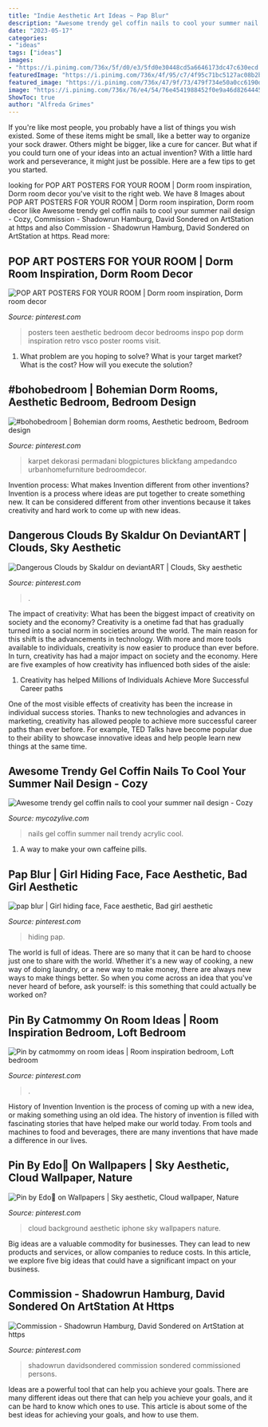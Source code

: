 ```yaml
---
title: "Indie Aesthetic Art Ideas ~ Pap Blur"
description: "Awesome trendy gel coffin nails to cool your summer nail design"
date: "2023-05-17"
categories:
- "ideas"
tags: ["ideas"]
images:
- "https://i.pinimg.com/736x/5f/d0/e3/5fd0e30448cd5a6646173dc47c630ecd.jpg"
featuredImage: "https://i.pinimg.com/736x/4f/95/c7/4f95c71bc5127ac08b2b408e244b9442.jpg"
featured_image: "https://i.pinimg.com/736x/47/9f/73/479f734e50a0cc6190d85f2edb5d4d67.jpg"
image: "https://i.pinimg.com/736x/76/e4/54/76e4541988452f0e9a46d8264445efc4--weather-clouds.jpg"
ShowToc: true
author: "Alfreda Grimes"
---
```



If you're like most people, you probably have a list of things you wish existed. Some of these items might be small, like a better way to organize your sock drawer. Others might be bigger, like a cure for cancer. But what if you could turn one of your ideas into an actual invention? With a little hard work and perseverance, it might just be possible. Here are a few tips to get you started.

	

		
looking for POP ART POSTERS FOR YOUR ROOM | Dorm room inspiration, Dorm room decor you've visit to the right web. We have 8 Images about POP ART POSTERS FOR YOUR ROOM | Dorm room inspiration, Dorm room decor like Awesome trendy gel coffin nails to cool your summer nail design - Cozy, Commission - Shadowrun Hamburg, David Sondered on ArtStation at https and also Commission - Shadowrun Hamburg, David Sondered on ArtStation at https. Read more:
		
    
## POP ART POSTERS FOR YOUR ROOM | Dorm Room Inspiration, Dorm Room Decor

<img loading=lazy src="https://i.pinimg.com/736x/5f/d0/e3/5fd0e30448cd5a6646173dc47c630ecd.jpg" onerror="this.onerror=null;this.src='https://tse4.mm.bing.net/th?id=OIP.U8KlDpmApx6ubKMUrM7DawHaK8&amp;pid=15.1';" alt="POP ART POSTERS FOR YOUR ROOM | Dorm room inspiration, Dorm room decor">

_Source: pinterest.com_

>posters teen aesthetic bedroom decor bedrooms inspo pop dorm inspiration retro vsco poster rooms visit. 

	

1. What problem are you hoping to solve? What is your target market? What is the cost? How will you execute the solution?

    
## #bohobedroom | Bohemian Dorm Rooms, Aesthetic Bedroom, Bedroom Design

<img loading=lazy src="https://i.pinimg.com/736x/b0/56/3e/b0563e6eec2b456715dd42f23b7e410c.jpg" onerror="this.onerror=null;this.src='https://tse2.mm.bing.net/th?id=OIP.xJ9SBsAchgWh1BTzR6HrGwHaLH&amp;pid=15.1';" alt="#bohobedroom | Bohemian dorm rooms, Aesthetic bedroom, Bedroom design">

_Source: pinterest.com_

>karpet dekorasi permadani blogpictures blickfang ampedandco urbanhomefurniture bedroomdecor. 

	

Invention process: What makes Invention different from other inventions?
Invention is a process where ideas are put together to create something new. It can be considered different from other inventions because it takes creativity and hard work to come up with new ideas.

    
## Dangerous Clouds By Skaldur On DeviantART | Clouds, Sky Aesthetic

<img loading=lazy src="https://i.pinimg.com/736x/76/e4/54/76e4541988452f0e9a46d8264445efc4--weather-clouds.jpg" onerror="this.onerror=null;this.src='https://tse2.mm.bing.net/th?id=OIP.klVTJPvecPwOEZpuIbGwcAHaLH&amp;pid=15.1';" alt="Dangerous Clouds by Skaldur on deviantART | Clouds, Sky aesthetic">

_Source: pinterest.com_

>. 

	

The impact of creativity: What has been the biggest impact of creativity on society and the economy?
Creativity is a onetime fad that has gradually turned into a social norm in societies around the world. The main reason for this shift is the advancements in technology. With more and more tools available to individuals, creativity is now easier to produce than ever before. In turn, creativity has had a major impact on society and the economy. Here are five examples of how creativity has influenced both sides of the aisle:
1) Creativity has helped Millions of Individuals Achieve More Successful Career paths

One of the most visible effects of creativity has been the increase in individual success stories. Thanks to new technologies and advances in marketing, creativity has allowed people to achieve more successful career paths than ever before. For example, TED Talks have become popular due to their ability to showcase innovative ideas and help people learn new things at the same time.

    
## Awesome Trendy Gel Coffin Nails To Cool Your Summer Nail Design - Cozy

<img loading=lazy src="https://mycozylive.com/wp-content/uploads/2020/08/22.jpg" onerror="this.onerror=null;this.src='https://tse2.mm.bing.net/th?id=OIP.SKOLvcDYDxAOIm-phXS8VgHaKO&amp;pid=15.1';" alt="Awesome trendy gel coffin nails to cool your summer nail design - Cozy">

_Source: mycozylive.com_

>nails gel coffin summer nail trendy acrylic cool. 

	

1. A way to make your own caffeine pills.

    
## Pap Blur | Girl Hiding Face, Face Aesthetic, Bad Girl Aesthetic

<img loading=lazy src="https://i.pinimg.com/736x/4f/95/c7/4f95c71bc5127ac08b2b408e244b9442.jpg" onerror="this.onerror=null;this.src='https://tse3.mm.bing.net/th?id=OIP.wFJrS-G02N8Xp7swwLAg2wHaLO&amp;pid=15.1';" alt="pap blur | Girl hiding face, Face aesthetic, Bad girl aesthetic">

_Source: pinterest.com_

>hiding pap. 

	

The world is full of ideas. There are so many that it can be hard to choose just one to share with the world. Whether it's a new way of cooking, a new way of doing laundry, or a new way to make money, there are always new ways to make things better. So when you come across an idea that you've never heard of before, ask yourself: is this something that could actually be worked on?

    
## Pin By Catmommy On Room Ideas | Room Inspiration Bedroom, Loft Bedroom

<img loading=lazy src="https://i.pinimg.com/736x/ee/24/47/ee244797ece0c58aaf126c9f762e699d.jpg" onerror="this.onerror=null;this.src='https://tse2.mm.bing.net/th?id=OIP.Npz4kzI0YdDkZzlYQeUdEAHaNO&amp;pid=15.1';" alt="Pin by catmommy on room ideas | Room inspiration bedroom, Loft bedroom">

_Source: pinterest.com_

>. 

	

History of Invention
Invention is the process of coming up with a new idea, or making something using an old idea. The history of invention is filled with fascinating stories that have helped make our world today. From tools and machines to food and beverages, there are many inventions that have made a difference in our lives.

    
## Pin By Edo🍒 On Wallpapers | Sky Aesthetic, Cloud Wallpaper, Nature

<img loading=lazy src="https://i.pinimg.com/736x/3d/43/93/3d4393ab1588932753357e3f4c588791.jpg" onerror="this.onerror=null;this.src='https://tse3.mm.bing.net/th?id=OIP.ZKKaKnbxH0Jgs3dIo5rV2gHaNK&amp;pid=15.1';" alt="Pin by Edo🍒 on Wallpapers | Sky aesthetic, Cloud wallpaper, Nature">

_Source: pinterest.com_

>cloud background aesthetic iphone sky wallpapers nature. 

	

Big ideas are a valuable commodity for businesses. They can lead to new products and services, or allow companies to reduce costs. In this article, we explore five big ideas that could have a significant impact on your business.

    
## Commission - Shadowrun Hamburg, David Sondered On ArtStation At Https

<img loading=lazy src="https://i.pinimg.com/736x/47/9f/73/479f734e50a0cc6190d85f2edb5d4d67.jpg" onerror="this.onerror=null;this.src='https://tse2.mm.bing.net/th?id=OIP.9kW1ogHi11lrd01WK_PbtQHaJ3&amp;pid=15.1';" alt="Commission - Shadowrun Hamburg, David Sondered on ArtStation at https">

_Source: pinterest.com_

>shadowrun davidsondered commission sondered commissioned persons. 

	

Ideas are a powerful tool that can help you achieve your goals. There are many different ideas out there that can help you achieve your goals, and it can be hard to know which ones to use. This article is about some of the best ideas for achieving your goals, and how to use them.

